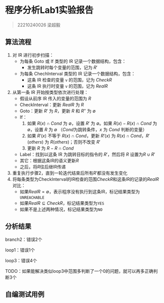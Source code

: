 # 程序分析Lab1实验报告

> 22210240026 梁超毅

## 算法流程

1. 对 IR 进行初步扫描：
   - 为每条 Goto 或 If 类型的 IR 记录一个数据结构，包含：
      - 发生跳转时每个变量的范围，记为 $R'$
   - 为每条 ChechInterval 类型的 IR 记录一个数据结构，包含：
      - 这条 IR 检查的变量 `v` 的范围，记为 $CheckR$
      - 这条 IR 执行时变量 `v` 的范围，记为 $RealR$
2. 从第一条 IR 开始按类型依次进行处理：
   - 假设从前序 IR 传入的变量的范围为 $R$
   - CheckInterval：更新 $RealR$ 为 $R$
   - Goto：更新 $R'$ 为 $R$，更新 $R$ 和 $R''$ 为 $\emptyset$
   - If：
      1. 如果 $R(x) \cap Cond$ 为 $\emptyset$，设置 $R'$ 为 $\emptyset$。如果 $R(x) - R(x) \cap Cond$ 为 $\emptyset$，设置 $R$ 为 $\emptyset$ （$Cond$为跳转条件，$x$ 为 $Cond$ 判断的变量）
      2. 如果 $R'(x)$ 不等于 $R(x) \cap Cond$，更新 $R'(x)$ 为 $R(x) \cap Cond$，$R'(others)$ 为 $R(others)$；否则不改变 $R'$
      3. 更新 $R$ 为 $R - R \cap Cond$
   - Label：找到以这条 IR 为跳转目标的指令的 $R'$，然后将 $R$ 设置为$R \cup R'$
   - 其它：根据这条IR的语义更新$R$
   - 之后，将$R$往后继IR传递
3. 重复执行步骤2，直到一轮迭代结束后所有$R'$都没有发生变化
4. 将每条类型为CheckInterval的IR检查的范围$CheckR$和这条IR的记录的$RealR$对比：
   - 如果$RealR = \emptyset$，表示程序没有执行到这条IR，标记结果类型为`UNREACHABLE`
   - 如果$RealR \subseteq CheckR$，标记结果类型为`YES`
   - 如果不是上述两种情况，标记结果类型为`NO`

## 分析结果

branch2：错误2个

loop1：错误1个

loop3：错误4个

TODO：如果能解决类似loop3中范围多判断了一个0的问题，就可以再多正确判断3个

## 自编测试用例
